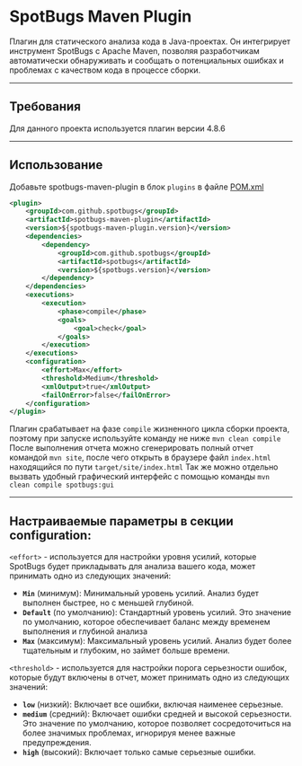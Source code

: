 # SpotBugs Maven Plugin
Плагин для статического анализа кода в Java-проектах. Он интегрирует инструмент SpotBugs с Apache Maven, позволяя разработчикам 
автоматически обнаруживать и сообщать о потенциальных ошибках и проблемах с качеством кода в процессе сборки.

---

## Требования

Для данного проекта используется плагин версии 4.8.6

---

## Использование

Добавьте spotbugs-maven-plugin в блок `plugins` в файле [POM.xml](../pom.xml)

```xml
<plugin>
    <groupId>com.github.spotbugs</groupId>
    <artifactId>spotbugs-maven-plugin</artifactId>
    <version>${spotbugs-maven-plugin.version}</version>
    <dependencies>
        <dependency>
            <groupId>com.github.spotbugs</groupId>
            <artifactId>spotbugs</artifactId>
            <version>${spotbugs.version}</version>
        </dependency>
    </dependencies>
    <executions>
        <execution>
            <phase>compile</phase>
            <goals>
                <goal>check</goal>
            </goals>
        </execution>
    </executions>
    <configuration>
        <effort>Max</effort>
        <threshold>Medium</threshold>
        <xmlOutput>true</xmlOutput>
        <failOnError>false</failOnError>
    </configuration>
</plugin>
```

Плагин срабатывает на фазе `compile` жизненного цикла сборки проекта, поэтому при запуске используйте команду не ниже `mvn clean compile`
После выполнения отчета можно сгенерировать полный отчет командой `mvn site`, после чего открыть в браузере файл `index.html` находящийся по пути `target/site/index.html`
Так же можно отдельно вызвать удобный графический интерфейс с помощью команды `mvn clean compile spotbugs:gui`

---

## Настраиваемые параметры в секции configuration:

`<effort>` - используется для настройки уровня усилий, которые SpotBugs будет прикладывать для анализа вашего кода, может принимать одно из следующих значений:
- **`Min`** (минимум): Минимальный уровень усилий. Анализ будет выполнен быстрее, но с меньшей глубиной.
- **`Default`** (по умолчанию): Стандартный уровень усилий. Это значение по умолчанию, которое обеспечивает баланс между временем выполнения и глубиной анализа
- **`Max`** (максимум): Максимальный уровень усилий. Анализ будет более тщательным и глубоким, но займет больше времени.

`<threshold>` - используется для настройки порога серьезности ошибок, которые будут включены в отчет, может принимать одно из следующих значений:
- **`low`** (низкий): Включает все ошибки, включая наименее серьезные.
- **`medium`** (средний): Включает ошибки средней и высокой серьезности. Это значение по умолчанию, которое позволяет сосредоточиться на более значимых проблемах, игнорируя менее важные предупреждения.
- **`high`** (высокий): Включает только самые серьезные ошибки.